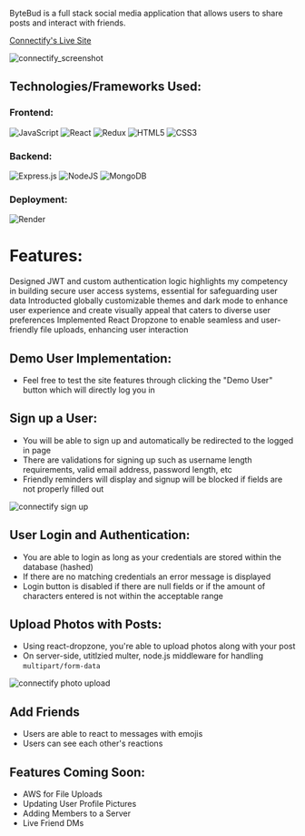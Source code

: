 ByteBud is a full stack social media application that allows users to share posts and interact with friends.

[Connectify's Live Site](https://connectify-fcem.onrender.com/)

![connectify_screenshot](https://github.com/raymondlang/connectify/assets/16345938/1f1f1ae4-3618-4701-8d77-c267a427d2dd)

## Technologies/Frameworks Used:

### Frontend:
![JavaScript](https://img.shields.io/badge/Javascript-F7DF1E?style=for-the-badge&logo=javascript&logoColor=black)
![React](https://img.shields.io/badge/react-676E77?style=for-the-badge&logo=react&logoColor=#61DAFB)
![Redux](https://img.shields.io/badge/Redux-764ABC?style=for-the-badge&logo=redux&logoColor=white)
![HTML5](https://img.shields.io/badge/HTML5-E34F26?style=for-the-badge&logo=html5&logoColor=white)
![CSS3](https://img.shields.io/badge/CSS3-1572B6?style=for-the-badge&logo=css3&logoColor=white)

### Backend:
![Express.js](https://img.shields.io/badge/express.js-%23404d59.svg?style=for-the-badge&logo=express&logoColor=%2361DAFB)
![NodeJS](https://img.shields.io/badge/node.js-6DA55F?style=for-the-badge&logo=node.js&logoColor=white)
![MongoDB](https://img.shields.io/badge/MongoDB-%234ea94b.svg?style=for-the-badge)

### Deployment:
![Render](https://img.shields.io/badge/Render-%46E3B7.svg?style=for-the-badge&logo=render&logoColor=white)

# Features:

Designed JWT and custom authentication logic highlights my competency in building secure user access systems, essential for safeguarding user data
Introducted globally customizable themes and dark mode to enhance user experience and create visually appeal that caters to diverse user preferences
Implemented React Dropzone to enable seamless and user-friendly file uploads, enhancing user interaction

## Demo User Implementation:
* Feel free to test the site features through clicking the "Demo User" button which will directly log you in

## Sign up a User:
* You will be able to sign up and automatically be redirected to the logged in page
* There are validations for signing up such as username length requirements, valid email address, password length, etc
* Friendly reminders will display and signup will be blocked if fields are not properly filled out

![connectify sign up](https://github.com/raymondlang/connectify/assets/16345938/a304848e-0796-46bf-9d8f-ce4a7a7319b7)

## User Login and Authentication:

* You are able to login as long as your credentials are stored within the database (hashed)
* If there are no matching credentials an error message is displayed
* Login button is disabled if there are null fields or if the amount of characters entered is not within the acceptable range

## Upload Photos with Posts:

* Using react-dropzone, you're able to upload photos along with your post
* On server-side, utitlzied multer, node.js middleware for handling ```multipart/form-data```

![connectify photo upload](https://github.com/raymondlang/connectify/assets/16345938/4e969304-47ac-4caa-8f07-540f87c8a058)

## Add Friends

* Users are able to react to messages with emojis
* Users can see each other's reactions


## Features Coming Soon:

* AWS for File Uploads
* Updating User Profile Pictures
* Adding Members to a Server
* Live Friend DMs 
